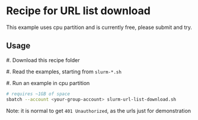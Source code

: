 # Recipe for URL list download

This example uses cpu partition and is currently free, please submit and try.

## Usage

#. Download this recipe folder

#. Read the examples, starting from `slurm-*.sh`

#. Run an example in cpu partition

```bash
# requires ~1GB of space
sbatch --account <your-group-account> slurm-url-list-download.sh
```

Note: it is normal to get `401 Unauthorized`, as the urls just for demonstration
